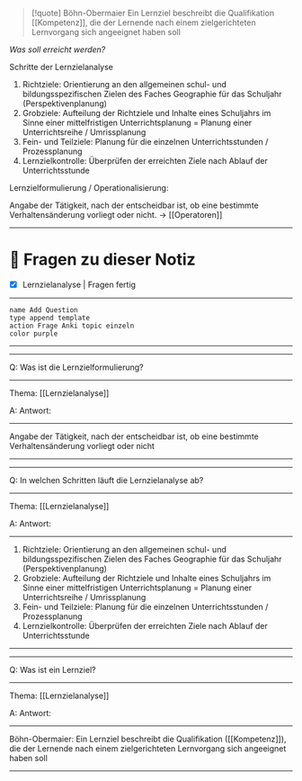 >[!quote] Böhn-Obermaier
>Ein Lernziel beschreibt die Qualifikation [[Kompetenz]], die der Lernende nach einem zielgerichteten Lernvorgang sich angeeignet haben soll

_Was soll erreicht werden?_

Schritte der Lernzielanalyse
1. Richtziele: Orientierung an den allgemeinen schul- und bildungsspezifischen Zielen des Faches Geographie für das Schuljahr (Perspektivenplanung)
2. Grobziele: Aufteilung der Richtziele und Inhalte eines Schuljahrs im Sinne einer mittelfristigen Unterrichtsplanung = Planung einer Unterrichtsreihe / Umrissplanung
3. Fein- und Teilziele: Planung für die einzelnen Unterrichtsstunden / Prozessplanung
4. Lernzielkontrolle: Überprüfen der erreichten Ziele nach Ablauf der Unterrichtsstunde

Lernzielformulierung / Operationalisierung: 

Angabe der Tätigkeit, nach der entscheidbar ist, ob eine bestimmte Verhaltensänderung vorliegt oder nicht. → [[Operatoren]]

---
# 🔎 Fragen zu dieser Notiz

- [x] Lernzielanalyse  | Fragen fertig

---
```button
name Add Question
type append template
action Frage Anki topic einzeln 
color purple
```
___
---

Q: Was ist die Lernzielformulierung?
___
Thema: [[Lernzielanalyse]] 

A: Antwort: 
___
Angabe der Tätigkeit, nach der entscheidbar ist, ob eine bestimmte Verhaltensänderung vorliegt oder nicht
<!--ID: 1711802623823-->


___
---

Q: In welchen Schritten läuft die Lernzielanalyse ab?
___
Thema: [[Lernzielanalyse]] 

A: Antwort: 
___
1. Richtziele: Orientierung an den allgemeinen schul- und bildungsspezifischen Zielen des Faches Geographie für das Schuljahr (Perspektivenplanung)
2. Grobziele: Aufteilung der Richtziele und Inhalte eines Schuljahrs im Sinne einer mittelfristigen Unterrichtsplanung = Planung einer Unterrichtsreihe / Umrissplanung
3. Fein- und Teilziele: Planung für die einzelnen Unterrichtsstunden / Prozessplanung
4. Lernzielkontrolle: Überprüfen der erreichten Ziele nach Ablauf der Unterrichtsstunde
<!--ID: 1711802623825-->


___
---

Q: Was ist ein Lernziel?
___
Thema: [[Lernzielanalyse]] 

A: Antwort: 
___
Böhn-Obermaier:
Ein Lernziel beschreibt die Qualifikation ([[Kompetenz]]), die der Lernende nach einem zielgerichteten Lernvorgang sich angeeignet haben soll
<!--ID: 1711802623827-->


___





